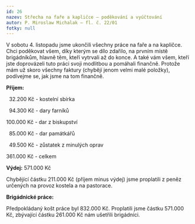 ```yaml
---
id: 26
nazev: Střecha na faře a kapličce – poděkování a vyúčtování
autor: P. Miroslaw Michalak – fl. č. 22/01
fotky: null
---
```

V sobotu 4. listopadu jsme ukončili všechny práce na faře a na kapličce. Chci poděkovat všem, díky kterým se dílo zdařilo, na prvním místě brigádníkům, hlavně těm, kteří vytrvali až do konce. A také vám všem, kteří jste doprovázeli tuto práci svoji modlitbou a pomáhali finančně. Protože mám už skoro všechny faktury (chybějí jenom velmi malé položky), podívejme se, jak jsme na tom finančně.
<p>
<b>Příjem:</b>
<p>
  32.200 Kč - kostelní sbírka
<p>
  94.300 Kč - dary farníků
<p>
100.000 Kč - dar z biskupství
<p>
  85.000 Kč - dar památkářů
<p>
  49.500 Kč - zůstatek z minulých oprav
<p>
361.000 Kč - celkem
<p>
<b>Výdej:</b> 571.000 Kč
<p>
Chybějící částku 211.000 Kč (příjem minus výdej) jsme proplatili z peněz určených na provoz kostela a na pastorace.
<p>
<b>Brigádnické práce:</b>
<p>
Předpokládaný košt práce byl 832.000 Kč. Proplatili jsme částku 571.000 Kč, zbývající částku 261.000 Kč nám ušetřili brigádníci.
